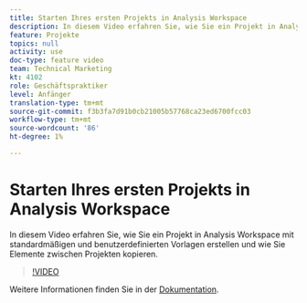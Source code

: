 ```yaml
---
title: Starten Ihres ersten Projekts in Analysis Workspace
description: In diesem Video erfahren Sie, wie Sie ein Projekt in Analysis Workspace mit standardmäßigen und benutzerdefinierten Vorlagen erstellen und wie Sie Elemente zwischen Projekten kopieren.
feature: Projekte
topics: null
activity: use
doc-type: feature video
team: Technical Marketing
kt: 4102
role: Geschäftspraktiker
level: Anfänger
translation-type: tm+mt
source-git-commit: f3b3fa7d91b0cb21005b57768ca23ed6700fcc03
workflow-type: tm+mt
source-wordcount: '86'
ht-degree: 1%

---
```



# Starten Ihres ersten Projekts in Analysis Workspace

In diesem Video erfahren Sie, wie Sie ein Projekt in Analysis Workspace mit standardmäßigen und benutzerdefinierten Vorlagen erstellen und wie Sie Elemente zwischen Projekten kopieren.

>[!VIDEO](https://video.tv.adobe.com/v/30368/?quality=12)

Weitere Informationen finden Sie in der [Dokumentation](https://docs.adobe.com/content/help/en/analytics/analyze/analysis-workspace/build-workspace-project/freeform-overview.html).
